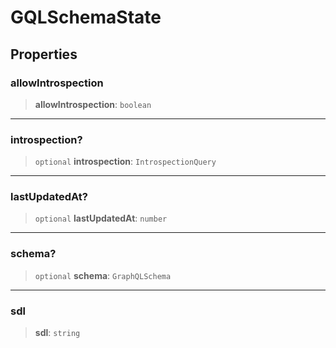 # GQLSchemaState

## Properties

### allowIntrospection

> **allowIntrospection**: `boolean`

***

### introspection?

> `optional` **introspection**: `IntrospectionQuery`

***

### lastUpdatedAt?

> `optional` **lastUpdatedAt**: `number`

***

### schema?

> `optional` **schema**: `GraphQLSchema`

***

### sdl

> **sdl**: `string`
